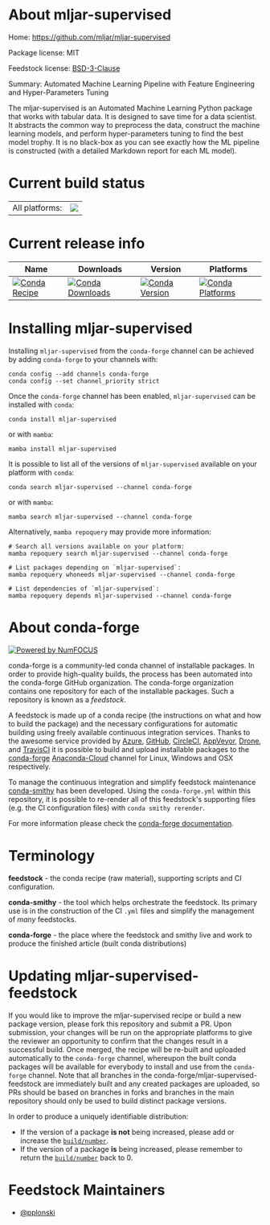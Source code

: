 About mljar-supervised
======================

Home: https://github.com/mljar/mljar-supervised

Package license: MIT

Feedstock license: [BSD-3-Clause](https://github.com/conda-forge/mljar-supervised-feedstock/blob/main/LICENSE.txt)

Summary: Automated Machine Learning Pipeline with Feature Engineering and Hyper-Parameters Tuning

The mljar-supervised is an Automated Machine Learning Python package that works with tabular data.
It is designed to save time for a data scientist. It abstracts the common way to preprocess the data,
construct the machine learning models, and perform hyper-parameters tuning to find the best model trophy.
It is no black-box as you can see exactly how the ML pipeline is constructed (with a detailed Markdown report for each ML model).


Current build status
====================


<table><tr><td>All platforms:</td>
    <td>
      <a href="https://dev.azure.com/conda-forge/feedstock-builds/_build/latest?definitionId=13017&branchName=main">
        <img src="https://dev.azure.com/conda-forge/feedstock-builds/_apis/build/status/mljar-supervised-feedstock?branchName=main">
      </a>
    </td>
  </tr>
</table>

Current release info
====================

| Name | Downloads | Version | Platforms |
| --- | --- | --- | --- |
| [![Conda Recipe](https://img.shields.io/badge/recipe-mljar--supervised-green.svg)](https://anaconda.org/conda-forge/mljar-supervised) | [![Conda Downloads](https://img.shields.io/conda/dn/conda-forge/mljar-supervised.svg)](https://anaconda.org/conda-forge/mljar-supervised) | [![Conda Version](https://img.shields.io/conda/vn/conda-forge/mljar-supervised.svg)](https://anaconda.org/conda-forge/mljar-supervised) | [![Conda Platforms](https://img.shields.io/conda/pn/conda-forge/mljar-supervised.svg)](https://anaconda.org/conda-forge/mljar-supervised) |

Installing mljar-supervised
===========================

Installing `mljar-supervised` from the `conda-forge` channel can be achieved by adding `conda-forge` to your channels with:

```
conda config --add channels conda-forge
conda config --set channel_priority strict
```

Once the `conda-forge` channel has been enabled, `mljar-supervised` can be installed with `conda`:

```
conda install mljar-supervised
```

or with `mamba`:

```
mamba install mljar-supervised
```

It is possible to list all of the versions of `mljar-supervised` available on your platform with `conda`:

```
conda search mljar-supervised --channel conda-forge
```

or with `mamba`:

```
mamba search mljar-supervised --channel conda-forge
```

Alternatively, `mamba repoquery` may provide more information:

```
# Search all versions available on your platform:
mamba repoquery search mljar-supervised --channel conda-forge

# List packages depending on `mljar-supervised`:
mamba repoquery whoneeds mljar-supervised --channel conda-forge

# List dependencies of `mljar-supervised`:
mamba repoquery depends mljar-supervised --channel conda-forge
```


About conda-forge
=================

[![Powered by
NumFOCUS](https://img.shields.io/badge/powered%20by-NumFOCUS-orange.svg?style=flat&colorA=E1523D&colorB=007D8A)](https://numfocus.org)

conda-forge is a community-led conda channel of installable packages.
In order to provide high-quality builds, the process has been automated into the
conda-forge GitHub organization. The conda-forge organization contains one repository
for each of the installable packages. Such a repository is known as a *feedstock*.

A feedstock is made up of a conda recipe (the instructions on what and how to build
the package) and the necessary configurations for automatic building using freely
available continuous integration services. Thanks to the awesome service provided by
[Azure](https://azure.microsoft.com/en-us/services/devops/), [GitHub](https://github.com/),
[CircleCI](https://circleci.com/), [AppVeyor](https://www.appveyor.com/),
[Drone](https://cloud.drone.io/welcome), and [TravisCI](https://travis-ci.com/)
it is possible to build and upload installable packages to the
[conda-forge](https://anaconda.org/conda-forge) [Anaconda-Cloud](https://anaconda.org/)
channel for Linux, Windows and OSX respectively.

To manage the continuous integration and simplify feedstock maintenance
[conda-smithy](https://github.com/conda-forge/conda-smithy) has been developed.
Using the ``conda-forge.yml`` within this repository, it is possible to re-render all of
this feedstock's supporting files (e.g. the CI configuration files) with ``conda smithy rerender``.

For more information please check the [conda-forge documentation](https://conda-forge.org/docs/).

Terminology
===========

**feedstock** - the conda recipe (raw material), supporting scripts and CI configuration.

**conda-smithy** - the tool which helps orchestrate the feedstock.
                   Its primary use is in the construction of the CI ``.yml`` files
                   and simplify the management of *many* feedstocks.

**conda-forge** - the place where the feedstock and smithy live and work to
                  produce the finished article (built conda distributions)


Updating mljar-supervised-feedstock
===================================

If you would like to improve the mljar-supervised recipe or build a new
package version, please fork this repository and submit a PR. Upon submission,
your changes will be run on the appropriate platforms to give the reviewer an
opportunity to confirm that the changes result in a successful build. Once
merged, the recipe will be re-built and uploaded automatically to the
`conda-forge` channel, whereupon the built conda packages will be available for
everybody to install and use from the `conda-forge` channel.
Note that all branches in the conda-forge/mljar-supervised-feedstock are
immediately built and any created packages are uploaded, so PRs should be based
on branches in forks and branches in the main repository should only be used to
build distinct package versions.

In order to produce a uniquely identifiable distribution:
 * If the version of a package **is not** being increased, please add or increase
   the [``build/number``](https://docs.conda.io/projects/conda-build/en/latest/resources/define-metadata.html#build-number-and-string).
 * If the version of a package **is** being increased, please remember to return
   the [``build/number``](https://docs.conda.io/projects/conda-build/en/latest/resources/define-metadata.html#build-number-and-string)
   back to 0.

Feedstock Maintainers
=====================

* [@pplonski](https://github.com/pplonski/)

